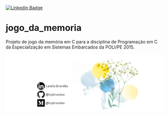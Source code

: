 [![Linkedin Badge](https://img.shields.io/badge/-LaisllaBrandão-blue?style=flat-square&logo=Linkedin&logoColor=white&link=https://www.linkedin.com/in/laislla-pinheiro-brandão-19762229/)](https://www.linkedin.com/in/laislla-pinheiro-brandão-19762229/)

# jogo_da_memoria
Projeto de jogo da memória em C para a disciplina de Programação em C da Especialização em Sistemas Embarcados da POLI/PE 2015.

![logo_lcpbrandao](logo_lcpbrandao.png)
